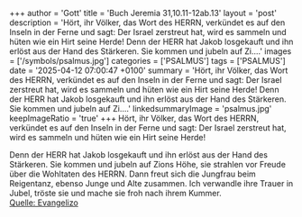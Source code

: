 +++
author = 'Gott'
title = 'Buch Jeremia 31,10.11-12ab.13'
layout = 'post'
description = 'Hört, ihr Völker, das Wort des HERRN,  verkündet es auf den Inseln in der Ferne und sagt:  Der Israel zerstreut hat, wird es sammeln  und hüten wie ein Hirt seine Herde!  Denn der HERR hat Jakob losgekauft und ihn erlöst aus der Hand des Stärkeren. Sie kommen und jubeln auf Zi....'
images = ['/symbols/psalmus.jpg']
categories = ['PSALMUS']
tags = ['PSALMUS']
date = '2025-04-12 07:00:47 +0100'
summary = 'Hört, ihr Völker, das Wort des HERRN,  verkündet es auf den Inseln in der Ferne und sagt:  Der Israel zerstreut hat, wird es sammeln  und hüten wie ein Hirt seine Herde!  Denn der HERR hat Jakob losgekauft und ihn erlöst aus der Hand des Stärkeren. Sie kommen und jubeln auf Zi....'
linkedsummaryImage = 'psalmus.jpg'
keepImageRatio = 'true'
+++
Hört, ihr Völker, das Wort des HERRN, 
verkündet es auf den Inseln in der Ferne und sagt: 
Der Israel zerstreut hat, wird es sammeln 
und hüten wie ein Hirt seine Herde!

Denn der HERR hat Jakob losgekauft und ihn erlöst aus der Hand des Stärkeren.
Sie kommen und jubeln auf Zions Höhe,
sie strahlen vor Freude über die Wohltaten des HERRN.<!--more-->
Dann freut sich die Jungfrau beim Reigentanz, ebenso Junge und Alte zusammen. Ich verwandle ihre Trauer in Jubel, tröste sie und mache sie froh nach ihrem Kummer.<br> [Quelle: Evangelizo](https://evangeliumtagfuertag.org/DE/gospel)